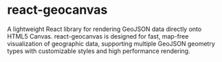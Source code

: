# react-geocanvas
A lightweight React library for rendering GeoJSON data directly onto HTML5 Canvas.  react-geocanvas is designed for fast, map-free visualization of geographic data,  supporting multiple GeoJSON geometry types with customizable styles and high performance rendering.
